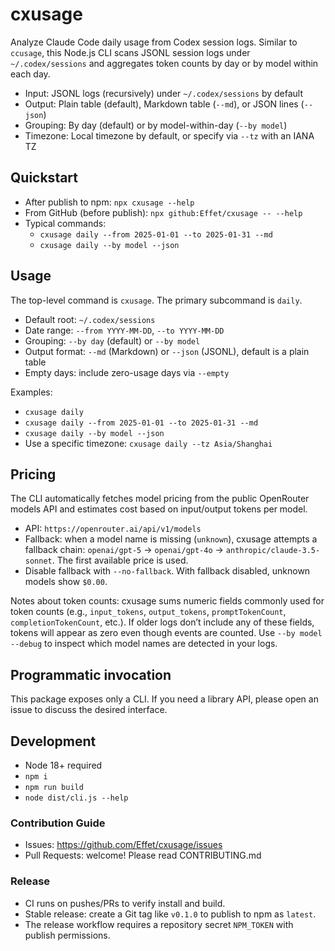 # cxusage

Analyze Claude Code daily usage from Codex session logs. Similar to `ccusage`, this Node.js CLI scans JSONL session logs under `~/.codex/sessions` and aggregates token counts by day or by model within each day.

- Input: JSONL logs (recursively) under `~/.codex/sessions` by default
- Output: Plain table (default), Markdown table (`--md`), or JSON lines (`--json`)
- Grouping: By day (default) or by model-within-day (`--by model`)
- Timezone: Local timezone by default, or specify via `--tz` with an IANA TZ

## Quickstart

- After publish to npm: `npx cxusage --help`
- From GitHub (before publish): `npx github:Effet/cxusage -- --help`
- Typical commands:
  - `cxusage daily --from 2025-01-01 --to 2025-01-31 --md`
  - `cxusage daily --by model --json`

## Usage

The top-level command is `cxusage`. The primary subcommand is `daily`.

- Default root: `~/.codex/sessions`
- Date range: `--from YYYY-MM-DD`, `--to YYYY-MM-DD`
- Grouping: `--by day` (default) or `--by model`
- Output format: `--md` (Markdown) or `--json` (JSONL), default is a plain table
- Empty days: include zero-usage days via `--empty`

Examples:

- `cxusage daily`
- `cxusage daily --from 2025-01-01 --to 2025-01-31 --md`
- `cxusage daily --by model --json`
- Use a specific timezone: `cxusage daily --tz Asia/Shanghai`

## Pricing

The CLI automatically fetches model pricing from the public OpenRouter models API and estimates cost based on input/output tokens per model.

- API: `https://openrouter.ai/api/v1/models`
- Fallback: when a model name is missing (`unknown`), cxusage attempts a fallback chain: `openai/gpt-5` → `openai/gpt-4o` → `anthropic/claude-3.5-sonnet`. The first available price is used.
- Disable fallback with `--no-fallback`. With fallback disabled, unknown models show `$0.00`.

Notes about token counts: cxusage sums numeric fields commonly used for token counts (e.g., `input_tokens`, `output_tokens`, `promptTokenCount`, `completionTokenCount`, etc.). If older logs don’t include any of these fields, tokens will appear as zero even though events are counted. Use `--by model --debug` to inspect which model names are detected in your logs.

## Programmatic invocation

This package exposes only a CLI. If you need a library API, please open an issue to discuss the desired interface.

## Development

- Node 18+ required
- `npm i`
- `npm run build`
- `node dist/cli.js --help`


### Contribution Guide

- Issues: https://github.com/Effet/cxusage/issues
- Pull Requests: welcome! Please read CONTRIBUTING.md

### Release

- CI runs on pushes/PRs to verify install and build.
- Stable release: create a Git tag like `v0.1.0` to publish to npm as `latest`.
- The release workflow requires a repository secret `NPM_TOKEN` with publish permissions.
